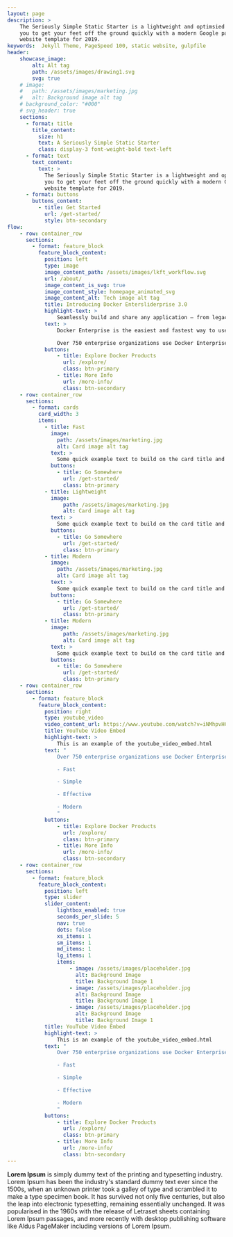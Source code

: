```yaml
---
layout: page
description: >
    The Seriously Simple Static Starter is a lightweight and optimsied Jekyll theme. This theme allows
    you to get your feet off the ground quickly with a modern Google pagespeed 100 out-of-the-box
    website template for 2019.
keywords:  Jekyll Theme, PageSpeed 100, static website, gulpfile
header:
    showcase_image:
        alt: Alt tag
        path: /assets/images/drawing1.svg
        svg: true
    # image:
    #   path: /assets/images/marketing.jpg
    #   alt: Background image alt tag
    # background_color: "#000"
    # svg_header: true
    sections:
      - format: title
        title_content:
          size: h1
          text: A Seriously Simple Static Starter
          class: display-3 font-weight-bold text-left
      - format: text
        text_content:
          text: >
            The Seriously Simple Static Starter is a lightweight and optimsied Jekyll theme. This theme allows
            you to get your feet off the ground quickly with a modern Google pagespeed 100 out-of-the-box
            website template for 2019.
      - format: buttons
        buttons_content:
          - title: Get Started
            url: /get-started/
            style: btn-secondary
flow:
    - row: container_row
      sections:
        - format: feature_block
          feature_block_content:
            position: left
            type: image
            image_content_path: /assets/images/lkft_workflow.svg
            url: /about/
            image_content_is_svg: true
            image_content_style: homepage_animated_svg
            image_content_alt: Tech image alt tag
            title: Introducing Docker Entersliderprise 3.0
            highlight-text: >
                Seamlessly build and share any application — from legacy to what comes next — and securely run them anywhere.
            text: >
                Docker Enterprise is the easiest and fastest way to use containers and [Kubernetes](https://www.docker.com/products/kubernetes) at scale and delivers the fastest time to production for modern applications, securely running them from hybrid cloud to the edge.

                Over 750 enterprise organizations use Docker Enterprise for everything from modernizing traditional applications to [microservices](https://www.docker.com/solutions/microservices)and data science.
            buttons:
                - title: Explore Docker Products
                  url: /explore/
                  class: btn-primary
                - title: More Info
                  url: /more-info/
                  class: btn-secondary
    - row: container_row
      sections:
        - format: cards
          card_width: 3
          items:
            - title: Fast
              image:
                path: /assets/images/marketing.jpg
                alt: Card image alt tag
              text: >
                Some quick example text to build on the card title and make up the bulk of the card's content.
              buttons:
                - title: Go Somewhere
                  url: /get-started/
                  class: btn-primary
            - title: Lightweight
              image:
                  path: /assets/images/marketing.jpg
                  alt: Card image alt tag
              text: >
                Some quick example text to build on the card title and make up the bulk of the card's content.
              buttons:
                - title: Go Somewhere
                  url: /get-started/
                  class: btn-primary
            - title: Modern
              image:
                path: /assets/images/marketing.jpg
                alt: Card image alt tag
              text: >
                Some quick example text to build on the card title and make up the bulk of the card's content.
              buttons:
                - title: Go Somewhere
                  url: /get-started/
                  class: btn-primary
            - title: Modern
              image:
                  path: /assets/images/marketing.jpg
                  alt: Card image alt tag
              text: >
                Some quick example text to build on the card title and make up the bulk of the card's content.
              buttons:
                - title: Go Somewhere
                  url: /get-started/
                  class: btn-primary
    - row: container_row
      sections:
        - format: feature_block
          feature_block_content:
            position: right
            type: youtube_video
            video_content_url: https://www.youtube.com/watch?v=iNMhpvHCXRU
            title: YouTube Video Embed
            highlight-text: >
                This is an example of the youtube_video_embed.html
            text: "
                Over 750 enterprise organizations use Docker Enterprise for everything from modernizing traditional applications to [microservices](https://www.docker.com/solutions/microservices) and data science.

                - Fast

                - Simple

                - Effective

                - Modern
                "
            buttons:
                - title: Explore Docker Products
                  url: /explore/
                  class: btn-primary
                - title: More Info
                  url: /more-info/
                  class: btn-secondary
    - row: container_row
      sections:
        - format: feature_block
          feature_block_content:
            position: left
            type: slider
            slider_content:
                lightbox_enabled: true
                seconds_per_slide: 5
                nav: true
                dots: false
                xs_items: 1
                sm_items: 1
                md_items: 1
                lg_items: 1
                items:
                    - image: /assets/images/placeholder.jpg
                      alt: Background Image
                      title: Background Image 1
                    - image: /assets/images/placeholder.jpg
                      alt: Background Image
                      title: Background Image 1
                    - image: /assets/images/placeholder.jpg
                      alt: Background Image
                      title: Background Image 1
            title: YouTube Video Embed
            highlight-text: >
                This is an example of the youtube_video_embed.html
            text: "
                Over 750 enterprise organizations use Docker Enterprise for everything from modernizing traditional applications to [microservices](https://www.docker.com/solutions/microservices) and data science.

                - Fast

                - Simple

                - Effective

                - Modern
                "
            buttons:
                - title: Explore Docker Products
                  url: /explore/
                  class: btn-primary
                - title: More Info
                  url: /more-info/
                  class: btn-secondary
---
```

**Lorem Ipsum** is simply dummy text of the printing and typesetting industry. Lorem Ipsum has been the industry's standard dummy text ever since the 1500s, when an unknown printer took a galley of type and scrambled it to make a type specimen book. It has survived not only five centuries, but also the leap into electronic typesetting, remaining essentially unchanged. It was popularised in the 1960s with the release of Letraset sheets containing Lorem Ipsum passages, and more recently with desktop publishing software like Aldus PageMaker including versions of Lorem Ipsum.
